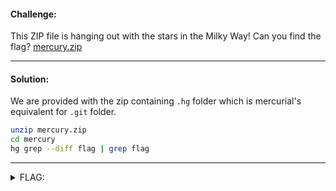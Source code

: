 #### Challenge:

This ZIP file is hanging out with the stars in the Milky Way! Can you find the flag? [mercury.zip](./mercury.zip ":ignore")

---

#### Solution:

We are provided with the zip containing `.hg` folder which is mercurial's equivalent for `.git` folder.

```bash
unzip mercury.zip
cd mercury
hg grep --diff flag | grep flag
```

---

<details><summary>FLAG:</summary>

```
flag{version_control_for_the_solar_system}
```

</details>
<br/>
